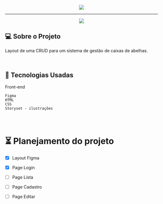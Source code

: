 <p align="center">
  <img width="auto" height="auto"  src="https://user-images.githubusercontent.com/46323667/148622903-bded23e8-1917-4971-a614-61bde2bef55f.png">
</p>
<hr>


<p align="center">
  <img max-width="auto" height="auto"  src="https://user-images.githubusercontent.com/46323667/148622476-c08c0935-8c83-40a8-8f9d-579c62292b7b.png">
</p>



## 💻  Sobre o Projeto
Layout de uma CRUD para um sistema de gestão de caixas de abelhas.

<br>


## :rocket: Tecnologias Usadas
Front-end 
```
Figma
HTML
CSS 
Storyset - ilustrações 




```
# :hourglass_flowing_sand: Planejamento do projeto

- [x] Layout Figma 
- [x] Page Login
- [ ] Page Lista
- [ ] Page Cadastro
- [ ] Page Editar




